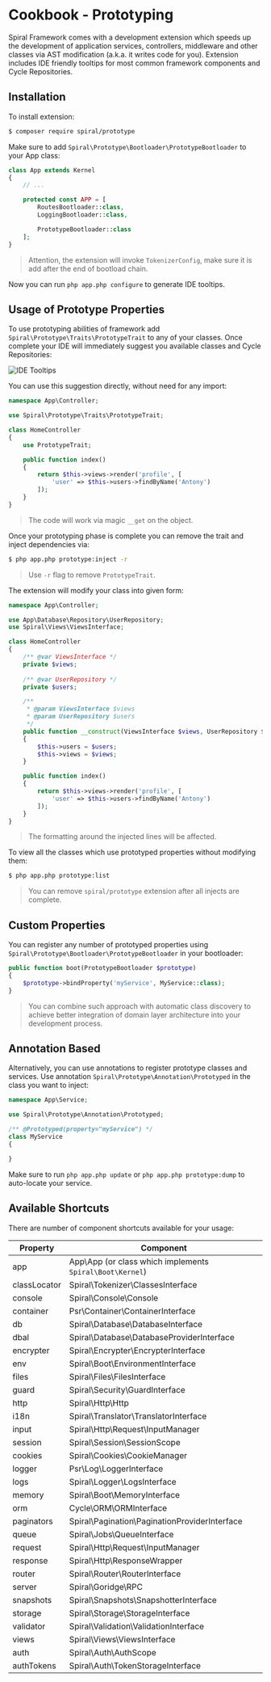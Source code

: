 # Cookbook - Prototyping
Spiral Framework comes with a development extension which speeds up the development of application services, controllers,
middleware and other classes via AST modification (a.k.a. it writes code for you). Extension includes IDE friendly tooltips for most common framework components and Cycle Repositories.

## Installation
To install extension:

```bash
$ composer require spiral/prototype
```

Make sure to add `Spiral\Prototype\Bootloader\PrototypeBootloader` to your App class:

```php
class App extends Kernel
{
    // ...

    protected const APP = [
        RoutesBootloader::class,
        LoggingBootloader::class,

        PrototypeBootloader::class
    ];
}
```

> Attention, the extension will invoke `TokenizerConfig`, make sure it is add after the end of bootload chain.

Now you can run `php app.php configure` to generate IDE tooltips.

## Usage of Prototype Properties
To use prototyping abilities of framework add `Spiral\Prototype\Traits\PrototypeTrait` to any of your classes. 
Once complete your IDE will immediately suggest you available classes and Cycle Repositories:

![IDE Tooltips](https://user-images.githubusercontent.com/796136/67619538-8f0c8c80-f805-11e9-9cd8-0597133bf33a.gif)

You can use this suggestion directly, without need for any import:

```php
namespace App\Controller;

use Spiral\Prototype\Traits\PrototypeTrait;

class HomeController
{
    use PrototypeTrait;

    public function index()
    {
        return $this->views->render('profile', [
            'user' => $this->users->findByName('Antony')
        ]);
    }
}
```

> The code will work via magic `__get` on the object.

Once your prototyping phase is complete you can remove the trait and inject dependencies via:

```bash
$ php app.php prototype:inject -r
```

> Use `-r` flag to remove `PrototypeTrait`.

The extension will modify your class into given form:


```php
namespace App\Controller;

use App\Database\Repository\UserRepository;
use Spiral\Views\ViewsInterface;

class HomeController
{
    /** @var ViewsInterface */
    private $views;
    
    /** @var UserRepository */
    private $users;

    /**
     * @param ViewsInterface $views
     * @param UserRepository $users
     */
    public function __construct(ViewsInterface $views, UserRepository $users)
    {
        $this->users = $users;
        $this->views = $views;
    }

    public function index()
    {
        return $this->views->render('profile', [
            'user' => $this->users->findByName('Antony')
        ]);
    }
}
```

> The formatting around the injected lines will be affected.

To view all the classes which use prototyped properties without modifying them:

```bash
$ php app.php prototype:list
```

> You can remove `spiral/prototype` extension after all injects are complete.

## Custom Properties
You can register any number of prototyped properties using `Spiral\Prototype\Bootloader\PrototypeBootloader` in your bootloader:

```php
public function boot(PrototypeBootloader $prototype)
{
    $prototype->bindProperty('myService', MyService::class);
}
```

> You can combine such approach with automatic class discovery to achieve better integration of domain layer architecture into your development process.

## Annotation Based
Alternatively, you can use annotations to register prototype classes and services. Use annotation `Spiral\Prototype\Annotation\Prototyped` in the class you want to inject:

```php
namespace App\Service;

use Spiral\Prototype\Annotation\Prototyped;

/** @Prototyped(property="myService") */
class MyService
{

}
```

Make sure to run `php app.php update` or `php app.php prototype:dump` to auto-locate your service.

## Available Shortcuts
There are number of component shortcuts available for your usage:

Property | Component
--- | ---
app | App\App (or class which implements `Spiral\Boot\Kernel`)
classLocator | Spiral\Tokenizer\ClassesInterface
console | Spiral\Console\Console
container | Psr\Container\ContainerInterface
db | Spiral\Database\DatabaseInterface
dbal | Spiral\Database\DatabaseProviderInterface
encrypter | Spiral\Encrypter\EncrypterInterface
env | Spiral\Boot\EnvironmentInterface
files | Spiral\Files\FilesInterface
guard | Spiral\Security\GuardInterface
http | Spiral\Http\Http
i18n | Spiral\Translator\TranslatorInterface
input | Spiral\Http\Request\InputManager
session | Spiral\Session\SessionScope
cookies | Spiral\Cookies\CookieManager
logger | Psr\Log\LoggerInterface
logs | Spiral\Logger\LogsInterface
memory | Spiral\Boot\MemoryInterface
orm | Cycle\ORM\ORMInterface
paginators | Spiral\Pagination\PaginationProviderInterface
queue | Spiral\Jobs\QueueInterface
request | Spiral\Http\Request\InputManager
response | Spiral\Http\ResponseWrapper
router | Spiral\Router\RouterInterface
server | Spiral\Goridge\RPC
snapshots | Spiral\Snapshots\SnapshotterInterface
storage | Spiral\Storage\StorageInterface
validator | Spiral\Validation\ValidationInterface
views | Spiral\Views\ViewsInterface
auth | Spiral\Auth\AuthScope
authTokens | Spiral\Auth\TokenStorageInterface
